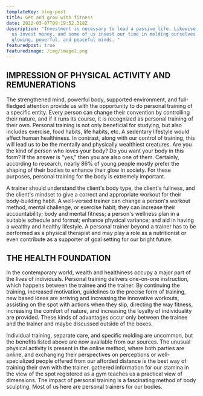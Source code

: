```yaml
---
templateKey: blog-post
title: Get and grow with fitness
date: 2022-03-07T09:19:52.318Z
description: "Investment is necessary to lead a passive life. Likewise, some of
  us invest money, and some of us invest our time in molding ourselves into
  glowing, powerful, and peaceful minds. "
featuredpost: true
featuredimage: /img/image1.png
---
```

## IMPRESSION OF PHYSICAL ACTIVITY AND REMUNERATIONS

The strengthened mind, powerful body, supported environment, and full-fledged attention provide us with the opportunity to do personal training of a specific entity. Every person can change their convention by controlling their nature, and if it runs its course, it is recognized as personal training of their own. Personal training is not only beneficial for studying, but also includes exercise, food habits, life habits, etc. A sedentary lifestyle would affect human healthiness. In contrast, along with our control of training, this will lead us to be the mentally and physically wealthiest creatures. Are you the kind of person who loves your body? Do you want your body in this form? If the answer is "yes," then you are also one of them. Certainly, according to research, nearly 86% of young people mostly prefer the shaping of their bodies to enhance their glow in society. For these purposes, personal training for the body is extremely important. 

A trainer should understand the client's body type, the client's fullness, and the client's mindset to give a correct and appropriate workout for their body-building habit. A well-versed trainer can change a person's workout method, mental challenge, or exercise habit; they can increase their accountability; body and mental fitness; a person's wellness plan in a suitable schedule and format; enhance physical variance; and aid in having a wealthy and healthy lifestyle. A personal trainer beyond a trainer has to be performed as a physical therapist and may play a role as a nutritionist or even contribute as a supporter of goal setting for our bright future. 

## THE HEALTH FOUNDATION

In the contemporary world, wealth and healthiness occupy a major part of the lives of individuals. Personal training delivers one-on-one instruction, which happens between the trainee and the trainer. By continuing the training, increased motivation, guidelines to the precise form of training, new based ideas are arriving and increasing the innovative workouts, assisting on the spot with actions when they slip, directing the way fitness, increasing the comfort of nature, and increasing the loyalty of individuality are provided. These kinds of advantages occur only between the trainee and the trainer and maybe discussed outside of the boxes.

Individual training, separate care, and specific molding are uncommon, but the benefits listed above are now available from our sources. The unusual physical activity is present in the online method, where both parties are online, and exchanging their perspectives on perceptions or well-specialized people offered from our afforded distance is the best way of training their own with the trainer. gathered information for our stamina in the view of the spot registered as a gym teaches us a practical view of dimensions. The impact of personal training is a fascinating method of body sculpting. Most of us here are personal trainers for our bodies.